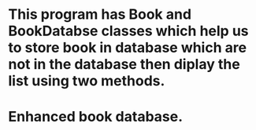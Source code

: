 # This program has Book and BookDatabse classes which help us to store book in database which are not in the database then diplay the list using two methods.
# Enhanced book database.
